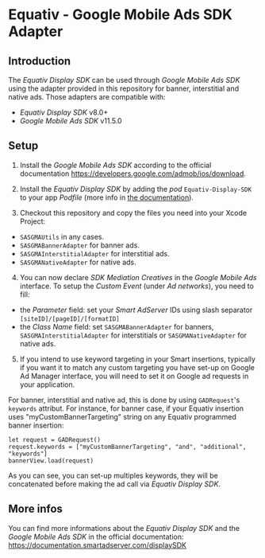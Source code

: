 Equativ - Google Mobile Ads SDK Adapter
==============================================

Introduction
------------
The _Equativ Display SDK_ can be used through _Google Mobile Ads SDK_ using the adapter provided in this repository for banner, interstitial and native ads. Those adapters are compatible with:

* _Equativ Display SDK_ v8.0+
* _Google Mobile Ads SDK_ v11.5.0

Setup
-----

1) Install the _Google Mobile Ads SDK_ according to the official documentation https://developers.google.com/admob/ios/download.

2) Install the _Equativ Display SDK_ by adding the _pod_ `Equativ-Display-SDK` to your app _Podfile_ (more info in [the documentation](https://documentation.smartadserver.com/displaySDK/ios/gettingstarted.html)).

3) Checkout this repository and copy the files you need into your Xcode Project:

* `SASGMAUtils` in any cases.
* `SASGMABannerAdapter` for banner ads.
* `SASGMAInterstitialAdapter` for interstitial ads.
* `SASGMANativeAdapter` for native ads.

4) You can now declare _SDK Mediation Creatives_ in the _Google Mobile Ads_ interface. To setup the _Custom Event_ (under _Ad networks_), you need to fill:

- the _Parameter_ field: set your _Smart AdServer_ IDs using slash separator `[siteID]/[pageID]/[formatID]`
- the _Class Name_ field: set `SASGMABannerAdapter` for banners, `SASGMAInterstitialAdapter` for interstitials or `SASGMANativeAdapter` for native ads.

5) If you intend to use keyword targeting in your Smart insertions, typically if you want it to match any custom targeting you have set-up on Google Ad Manager interface, you will need to set it on Google ad requests in your application.

For banner, interstitial and native ad, this is done by using `GADRequest`'s `keywords` attribut. For instance, for banner case, if your Equativ insertion uses "myCustomBannerTargeting" string on any Equativ programmed banner insertion:
```
let request = GADRequest()
request.keywords = ["myCustomBannerTargeting", "and", "additional", "keywords"]
bannerView.load(request)
```

As you can see, you can set-up multiples keywords, they will be concatenated before making the ad call via _Equativ Display SDK_.


More infos
----------
You can find more informations about the _Equativ Display SDK_ and the _Google Mobile Ads SDK_ in the official documentation:
https://documentation.smartadserver.com/displaySDK
